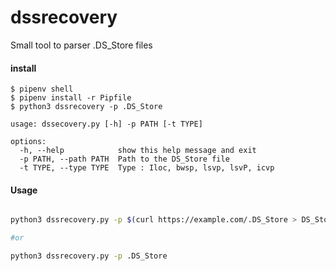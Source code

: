# dssrecovery
Small tool to parser .DS_Store files


#### install 

```
$ pipenv shell
$ pipenv install -r Pipfile
$ python3 dssrecovery -p .DS_Store

```

```
usage: dssecovery.py [-h] -p PATH [-t TYPE]

options:
  -h, --help            show this help message and exit
  -p PATH, --path PATH  Path to the DS_Store file
  -t TYPE, --type TYPE  Type : Iloc, bwsp, lsvp, lsvP, icvp

```

#### Usage

```bash

python3 dssrecovery.py -p $(curl https://example.com/.DS_Store > DS_Store; echo `pwd`/assets);

#or 

python3 dssrecovery.py -p .DS_Store

```
